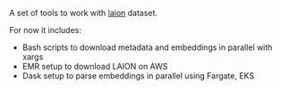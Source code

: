 A set of tools to work with [laion](https://laion.ai/blog/laion-5b/) dataset.

For now it includes:

- Bash scripts to download metadata and embeddings in parallel with xargs
- EMR setup to download LAION on AWS
- Dask setup to parse embeddings in parallel using Fargate, EKS


